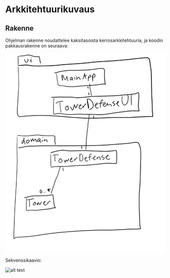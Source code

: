 # Arkkitehtuurikuvaus

## Rakenne

Ohjelman rakenne noudattelee kaksitasoista kerrosarkkitehtuuria, ja koodin pakkausrakenne on seuraava:

![alt text](https://github.com/mvarilo/ot-harjoitustyo/blob/master/dokumentaatio/kaaviot.jpg)

Sekvenssikaavio:

![alt text](https://github.com/mvarilo/ot-harjoitustyo/blob/master/dokumentaatio/sekvenssikaavio.jpg)
